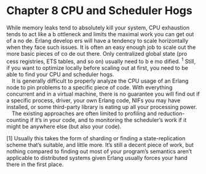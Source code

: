 # Chapter 8 CPU and Scheduler Hogs
While memory leaks tend to absolutely kill your system, CPU exhaustion tends to act like
a b ottleneck and limits the maximal work you can get out of a no de. Erlang develop ers
will have a tendency to scale horizontally when they face such issues. It is often an easy
enough job to scale out the more basic pieces of co de out there. Only centralized global
state (pro cess registries, ETS tables, and so on) usually need to b e mo dified. <sup>1</sup> Still, if you
want to optimize locally before scaling out at first, you need to be able to find your CPU
and scheduler hogs.
<br>&emsp;It is generally difficult to properly analyze the CPU usage of an Erlang node to pin
problems to a specific piece of code. With everything concurrent and in a virtual machine,
there is no guarantee you will find out if a specific process, driver, your own Erlang code,
NIFs you may have installed, or some third-party library is eating up all your processing
power.
<br>&emsp;The existing approaches are often limited to profiling and reduction-counting if it’s in
your code, and to monitoring the scheduler’s work if it might be anywhere else (but also
your code).


[1] Usually this takes the form of sharding or finding a state-replication scheme that’s suitable, and little
more. It’s still a decent piece of work, but nothing compared to finding out most of your program’s semantics
aren’t applicable to distributed systems given Erlang usually forces your hand there in the first place.
